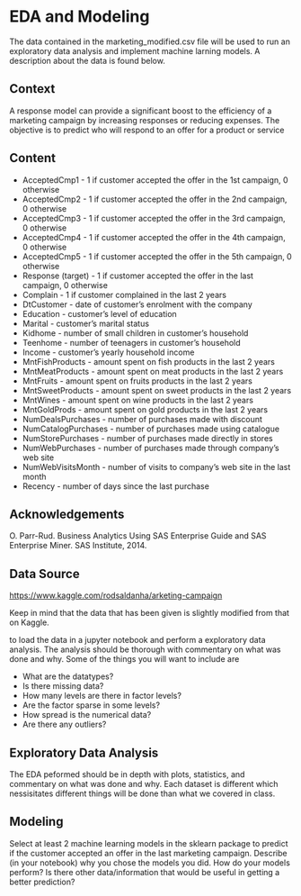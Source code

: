 # EDA and Modeling

The data contained in the marketing_modified.csv file will be used to run an exploratory data analysis and implement machine larning models. A description about the data is found below.

## Context
A response model can provide a significant boost to the efficiency of a marketing campaign by increasing responses or reducing expenses. The objective is to predict who will respond to an offer for a product or service

## Content
  - AcceptedCmp1 - 1 if customer accepted the offer in the 1st campaign, 0 otherwise
  - AcceptedCmp2 - 1 if customer accepted the offer in the 2nd campaign, 0 otherwise
  - AcceptedCmp3 - 1 if customer accepted the offer in the 3rd campaign, 0 otherwise
  - AcceptedCmp4 - 1 if customer accepted the offer in the 4th campaign, 0 otherwise
  - AcceptedCmp5 - 1 if customer accepted the offer in the 5th campaign, 0 otherwise
  - Response (target) - 1 if customer accepted the offer in the last campaign, 0 otherwise
  - Complain - 1 if customer complained in the last 2 years
  - DtCustomer - date of customer’s enrolment with the company
  - Education - customer’s level of education
  - Marital - customer’s marital status
  - Kidhome - number of small children in customer’s household
  - Teenhome - number of teenagers in customer’s household
  - Income - customer’s yearly household income
  - MntFishProducts - amount spent on fish products in the last 2 years
  - MntMeatProducts - amount spent on meat products in the last 2 years
  - MntFruits - amount spent on fruits products in the last 2 years
  - MntSweetProducts - amount spent on sweet products in the last 2 years
  - MntWines - amount spent on wine products in the last 2 years
  - MntGoldProds - amount spent on gold products in the last 2 years
  - NumDealsPurchases - number of purchases made with discount
  - NumCatalogPurchases - number of purchases made using catalogue
  - NumStorePurchases - number of purchases made directly in stores
  - NumWebPurchases - number of purchases made through company’s web site
  - NumWebVisitsMonth - number of visits to company’s web site in the last month
  - Recency - number of days since the last purchase

## Acknowledgements
O. Parr-Rud. Business Analytics Using SAS Enterprise Guide and SAS Enterprise Miner. SAS Institute, 2014.

## Data Source
https://www.kaggle.com/rodsaldanha/arketing-campaign

Keep in mind that the data that has been given is slightly modified from that on Kaggle.


to load the data in a jupyter notebook and perform a exploratory data analysis. The analysis should be thorough with commentary on what was done and why. Some of the things you will want to include are
  - What are the datatypes?
  - Is there missing data?
  - How many levels are there in factor levels?
  - Are the factor sparse in some levels?
  - How spread is the numerical data?
  - Are there any outliers?

## Exploratory Data Analysis

The EDA peformed should be in depth with plots, statistics, and commentary on what was done and why. Each dataset is different which nessisitates different things will be done than what we covered in class.

## Modeling

Select at least 2 machine learning models in the sklearn package to predict if the customer accepted an offer in the last marketing campaign. Describe (in your notebook) why you chose the models you did. How do your models perform? Is there other data/information that would be useful in getting a better prediction?
